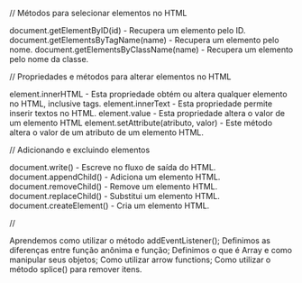 // Métodos para selecionar elementos no HTML

document.getElementByID(id) - Recupera um elemento pelo ID.
document.getElementsByTagName(name) - Recupera um elemento pelo nome.
document.getElementsByClassName(name) - Recupera um elemento pelo nome da classe.

// Propriedades e métodos para alterar elementos no HTML

element.innerHTML - Esta propriedade obtém ou altera qualquer elemento no HTML, inclusive tags.
element.innerText - Esta propriedade permite inserir textos no HTML.
element.value - Esta propriedade altera o valor de um elemento HTML
element.setAttribute(atributo, valor) - Este método altera o valor de um atributo de um elemento HTML.

// Adicionando e excluindo elementos

document.write() - Escreve no fluxo de saída do HTML.
document.appendChild() - Adiciona um elemento HTML.
document.removeChild() - Remove um elemento HTML.
document.replaceChild() - Substitui um elemento HTML.
document.createElement() - Cria um elemento HTML.

//

Aprendemos como utilizar o método addEventListener();
Definimos as diferenças entre função anônima e função;
Definimos o que é Array e como manipular seus objetos;
Como utilizar arrow functions;
Como utilizar o método splice() para remover itens.